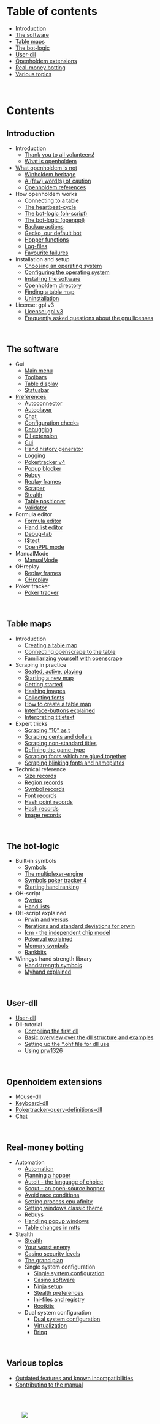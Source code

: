 # Table of contents

* [Introduction](#introduction)
* [The software](#the-software)
* [Table maps](#table-maps)
* [The bot-logic](#the-bot-logic)
* [User-dll](#user-dll)
* [Openholdem extensions](#openholdem-extensions)
* [Real-money botting](#real-money-botting)
* [Various topics](#various-topics)

<br>

# Contents
## Introduction
* Introduction
	* [Thank you to all volunteers!](chapters/thanks/thanks.md)
	* [What is openholdem](chapters/introduction/whatisopenholdem.md)
* [What openholdem is not](chapters/introduction/whatopenholdemisnot.md)
	* [Winholdem heritage](chapters/introduction/winholdemheritage.md)
	* [A (few) word(s) of caution](chapters/introduction/caution.md)
	* [Openholdem references](chapters/introduction/openholdemreferences.md)
* How openholdem works
	* [Connecting to a table](chapters/how_oh_works/connecting_to_a_table.md)
	* [The heartbeat-cycle](chapters/how_oh_works/heartbeat_cycle.md)
	* [The bot-logic (oh-script)](chapters/how_oh_works/bot_logic_oh_script.md)
	* [The bot-logic (openppl)](chapters/how_oh_works/bot_logic_openppl.md)
	* [Backup actions](chapters/how_oh_works/backup_actions.md)
	* [Gecko, our default bot](chapters/how_oh_works/gecko_our_default_bot.md)
	* [Hopper functions](chapters/how_oh_works/hopper_functions.md)
	* [Log-files](chapters/how_oh_works/log_files.md)
	* [Favourite failures](chapters/favourite_failures/favourite_failures.md)
* Installation and setup
	* [Choosing an operating system](chapters/installation/choosinganoperatingsystem.md)
	* [Configuring the operating system](chapters/installation/configuringtheoperatingsystem.md)
	* [Installing the software](chapters/installation/installingthesoftware.md)
	* [Openholdem directory](chapters/installation/openholdemdirectory.md)
	* [Finding a table map](chapters/installation/findingatablemap.md)
	* [Uninstallation](chapters/installation/uninstallation.md)
* License: gpl v3
	* [License: gpl v3](chapters/license_gpl_v3/LICENSE.md)
	* [Frequently asked questions about the gnu licenses](https://www.gnu.org/licenses/gpl-faq.html)
<br>

## The software
* Gui
	* [Main menu](chapters/gui/main_menu.md)
	* [Toolbars](chapters/gui/toolbars.md)
	* [Table display](chapters/gui/tabledisplay.md)
	* [Statusbar](chapters/gui/statusbar.md)
* [Preferences](chapters/preferences/preferences_title.md)
	* [Autoconnector](chapters/preferences/autoconnector.md)
	* [Autoplayer](chapters/preferences/autoplayer.md)
	* [Chat](chapters/preferences/chat.md)
	* [Configuration checks](chapters/preferences/configuration_checks.md)
	* [Debugging](chapters/preferences/debug.md)
	* [Dll extension](chapters/preferences/dllextension.md)
	* [Gui](chapters/preferences/gui.md)
	* [Hand history generator](chapters/preferences/handhistory_generator.md)
	* [Logging](chapters/preferences/logging.md)
	* [Pokertracker v4](chapters/preferences/pokertracker.md)
	* [Popup blocker](chapters/preferences/popup_blocker.md)
	* [Rebuy](chapters/preferences/rebuy.md)
	* [Replay frames](chapters/preferences/replayframes.md)
	* [Scraper](chapters/preferences/scraper.md)
	* [Stealth](chapters/preferences/obscurepreferences.md)
	* [Table positioner](chapters/preferences/table_positioner.md)
	* [Validator](chapters/preferences/validator.md)
* Formula editor
	* [Formula editor](chapters/formula_editor/formulaeditor.md)
	* [Hand list editor](chapters/formula_editor/hand_list_editor.md)
	* [Debug-tab](chapters/formula_editor/debug_tab.md)
	* [f$test](chapters/formula_editor/f_test.md)
	* [OpenPPL mode](chapters/formula_editor/openppl_mode.md)
* ManualMode
	* [ManualMode](chapters/manualmode/manualmode.md)
* OHreplay
	* [Replay frames](chapters/replayframes/replayframes.md)
	* [OHreplay](chapters/ohreplay/ohreplay.md)
* Poker tracker
	* [Poker tracker](chapters/pokertracker/pokertracker.md)
<br>

## Table maps
* Introduction
	* [Creating a table map](chapters/tablemaps/tablemap.md)
	* [Connecting openscrape to the table](chapters/tablemaps/connectopenscrapetothetable.md)
	* [Familiarizing yourself with openscrape](chapters/tablemaps/familiarizingwithopenscrape.md)
* Scraping in practice
	* [Seated, active, playing](chapters/scraping_in_practice/seated_active_playing.md)
	* [Starting a new map](chapters/scraping_in_practice/starting_a_new_map.md)
	* [Getting started](chapters/scraping_in_practice/getting_started.md)
	* [Hashing images](chapters/scraping_in_practice/hashing_images.md)
	* [Collecting fonts](chapters/scraping_in_practice/fontcollectingexample.md)
	* [How to create a table map](chapters/scraping_in_practice/howtocreateatablemap.md)
	* [Interface-buttons explained](chapters/scraping_in_practice/interface_buttons_explained.md)
	* [Interpreting titletext](chapters/scraping_in_practice/interpreting_titletext.md)
* Expert tricks
	* [Scraping &quot;10&quot; as t](chapters/expert_tricks/scraping_10_as_ten.md)
	* [Scraping cents and dollars](chapters/scraping_in_practice/scraping_dollars_and_cents.md)
	* [Scraping non-standard titles](chapters/expert_tricks/scraping_non_standard_titles.md)
	* [Defining the game-type](chapters/scraping_in_practice/setting_the_game_type_to_nolimit.md)
	* [Scraping fonts which are glued together](chapters/expert_tricks/scraping_fonts_which_are_glued_together.md)
	* [Scraping blinking fonts and nameplates](chapters/expert_tricks/scraping_blinkiung_fonts_and_nameplates.md)
* Technical reference
	* [Size records](chapters/tablemaps/sizerecords.md)
	* [Region records](chapters/tablemaps/regionrecords.md)
	* [Symbol records](chapters/tablemaps/symbolrecords.md)
	* [Font records](chapters/tablemaps/fontrecords.md)
	* [Hash point records](chapters/tablemaps/hashpointrecords.md)
	* [Hash records](chapters/tablemaps/hashrecords.md)
	* [Image records](chapters/tablemaps/imagerecords.md)
<br>

## The bot-logic
* Built-in symbols
	* [Symbols](chapters/symbols/symbols.md)
	* [The multiplexer-engine](chapters/symbols/multiplexer.md)
	* [Symbols poker tracker 4](chapters/symbols/symbols_pokertracker.md)
	* [Starting hand ranking](chapters/handrank/handrank.md)
* OH-script
	* [Syntax](chapters/oh_script/oh_script_syntax.md)
	* [Hand lists](chapters/handlists/handlists.md)
* OH-script explained
	* [Prwin and versus](chapters/oh_script_explained/prwin_and_versus.md)
	* [Iterations and standard deviations for prwin](chapters/oh_script_explained/iterations_and_standard_deviations.md)
	* [Icm - the independent chip model](chapters/oh_script_explained/icm_explained.md)
	* [Pokerval explained](chapters/oh_script_explained/pokerval_explained.md)
	* [Memory symbols](chapters/memory_symbols/memory_symbols.md)
	* [Rankbits](chapters/oh_script_explained/rankbits_explained.md)
* Winngys hand strength library
	* [Handstrength symbols](chapters/oh_script_explained/handstrength_library.md)
	* [Myhand explained](chapters/symbols/myhand_explained.md)
<br>

## User-dll
* [User-dll](chapters/dll/dll.md)
* Dll-tutorial
	* [Compiling the first dll](chapters/dll_tutorial/part_a_compiling_the_first_dll.md)
	* [Basic overview over the dll structure and examples](chapters/dll_tutorial/part_b_basic_overview.md)
	* [Setting up the *.ohf file for dll use](chapters/dll_tutorial/part_c_setting_up_ohf_for_dll.md)
	* [Using prw1326](chapters/dll_tutorial/part_e_using_prw1326.md)
<br>

## Openholdem extensions
* [Mouse-dll](chapters/extensions/mousedll.md)
* [Keyboard-dll](chapters/extensions/keyboarddll.md)
* [Pokertracker-query-definitions-dll](chapters/extensions/pokertracker_query_definitions_dll.md)
* [Chat](chapters/chat/chat.md)
<br>

## Real-money botting
* Automation
	* [Automation](chapters/automation/automation.md)
	* [Planning a hopper](chapters/automation/planning_a_hopper.md)
	* [Autoit - the language of choice](chapters/automation/autoit.md)
	* [Scout - an open-source hopper](chapters/automation/scout.md)
	* [Avoid race conditions](chapters/automation/avoidraceconditions.md)
	* [Setting process cpu afinity](chapters/automation/settingprocesscpuafinity.md)
	* [Setting windows classic theme](chapters/automation/setting_windows_classic_theme.md)
	* [Rebuys](chapters/automation/rebuys.md)
	* [Handling popup windows](chapters/automation/handling_popup_windows.md)
	* [Table changes in mtts](chapters/automation/table_changes_in_tournaments.md)
* Stealth
	* [Stealth](chapters/stealth/stealth.md)
	* [Your worst enemy](chapters/stealth/your_worst_enemy.md)
	* [Casino security levels](chapters/stealth/colour_coded_pokersites.md)
	* [The grand plan](chapters/stealth/the_grand_plan.md)
	* Single system configuration
		* [Single system configuration](chapters/stealth/singlesystemconfiguration.md)
		* [Casino software](chapters/stealth/casinosoftware.md)
		* [Ninja setup](chapters/stealth/ninjafolders.md)
		* [Stealth preferences](chapters/stealth/obscurepreferences.md)
		* [Ini-files and registry](chapters/stealth/registry.md)
		* [Rootkits](chapters/stealth/rootkits.md)
	* Dual system configuration
		* [Dual system configuration](chapters/stealth/dualsystemconfiguration.md)
		* [Virtualization](chapters/stealth/vmware.md)
		* [Bring](chapters/stealth/bring.md)
<br>

## Various topics
* [Outdated features and known incompatibilities](chapters/outdated_featurees_and_incompatibilities/incompatibilities.md)
* [Contributing to the manual](chapters/contributing_to_the_manual/contributing_to_the_manual.md)
<br>
<br>

<figure>
<img src="openholdem.jpg" />
</figure>